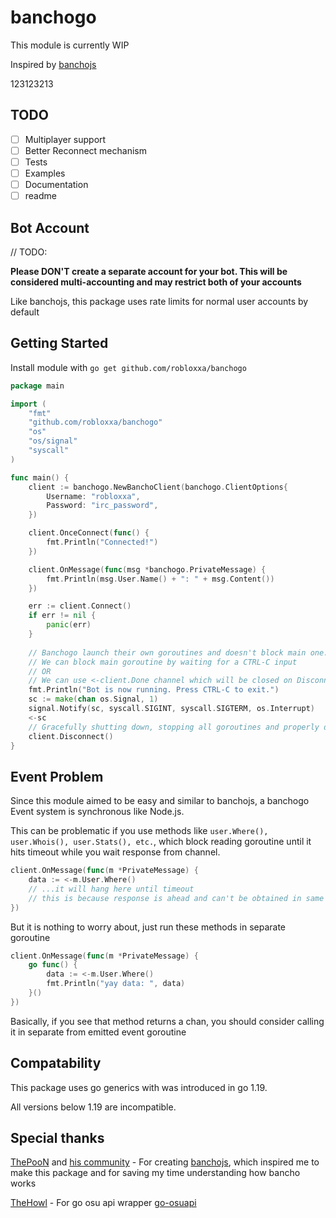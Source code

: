 # banchogo

This module is currently WIP

Inspired by [banchojs](https://github.com/ThePooN/bancho.js)

123123213

## TODO
- [ ] Multiplayer support
- [ ] Better Reconnect mechanism
- [ ] Tests
- [ ] Examples
- [ ] Documentation
- [ ] readme
## Bot Account
// TODO:

**Please DON'T create a separate account for your bot. This will be considered multi-accounting and may restrict both of your accounts**

Like banchojs, this package uses rate limits for normal user accounts by default
## Getting Started
Install module with `go get github.com/robloxxa/banchogo`

```go
package main

import (
	"fmt"
	"github.com/robloxxa/banchogo"
	"os"
	"os/signal"
	"syscall"
)

func main() {
	client := banchogo.NewBanchoClient(banchogo.ClientOptions{
		Username: "robloxxa",
		Password: "irc_password",
	})

	client.OnceConnect(func() {
		fmt.Println("Connected!")
	})

	client.OnMessage(func(msg *banchogo.PrivateMessage) {
		fmt.Println(msg.User.Name() + ": " + msg.Content())
	})

	err := client.Connect()
	if err != nil {
		panic(err)
	}
    
	// Banchogo launch their own goroutines and doesn't block main one.
	// We can block main goroutine by waiting for a CTRL-C input
	// OR
	// We can use <-client.Done channel which will be closed on Disconnect
	fmt.Println("Bot is now running. Press CTRL-C to exit.")
	sc := make(chan os.Signal, 1)
	signal.Notify(sc, syscall.SIGINT, syscall.SIGTERM, os.Interrupt)
	<-sc
    // Gracefully shutting down, stopping all goroutines and properly disconnect from IRC
	client.Disconnect()
}
```

## Event Problem
Since this module aimed to be easy and similar to banchojs, a banchogo Event system is synchronous like Node.js.

This can be problematic if you use methods like `user.Where(), user.Whois(), user.Stats(), etc.`, which block reading goroutine until it hits timeout while you wait response from channel.
```go
client.OnMessage(func(m *PrivateMessage) {
	data := <-m.User.Where()
	// ...it will hang here until timeout
	// this is because response is ahead and can't be obtained in same goroutine where event emitted
}) 
```
But it is nothing to worry about, just run these methods in separate goroutine
```go
client.OnMessage(func(m *PrivateMessage) {
	go func() {
        data := <-m.User.Where()
		fmt.Println("yay data: ", data)
	}()
}) 
```
Basically, if you see that method returns a chan, you should consider calling it in separate from emitted event goroutine

## Compatability
This package uses go generics with was introduced in go 1.19. 

All versions below 1.19 are incompatible.

## Special thanks

[ThePooN](https://github.com/ThePooN/) and [his community](https://discord.gg/ThePooN) - For creating [banchojs](https://github.com/ThePooN/bancho.js), which inspired me to make this package and for saving my time understanding how bancho works

[TheHowl](https://github.com/thehowl) - For go osu api wrapper [go-osuapi](https://github.com/thehowl/go-osuapi)